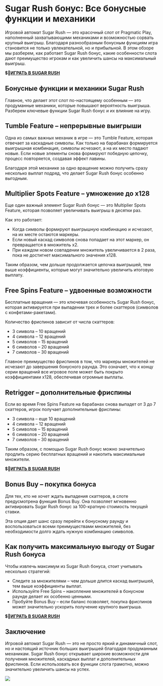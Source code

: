 # Sugar Rush бонус: Все бонусные функции и механики

Игровой автомат Sugar Rush — это красочный слот от Pragmatic Play, наполненный захватывающими механиками и возможностью сорвать крупный выигрыш. Благодаря разнообразным бонусным функциям игра становится не только увлекательной, но и прибыльной. В этом обзоре мы разберем, как работает Sugar Rush бонус, какие особенности слота дают преимущество игрокам и как увеличить шансы на максимальный выигрыш.

💲🎰[**ИГРАТЬ В SUGAR RUSH**](https://clck.ru/3FmEfx "**ИГРАТЬ В SUGAR RUSH**")

## Бонусные функции и механики Sugar Rush

Главное, что делает этот слот по-настоящему особенным — это продуманные механики, которые повышают вероятность выигрыша. Разберем ключевые функции Sugar Rush бонус и их влияние на игру.

## Tumble Feature – непрерывные выигрыши

Одна из самых важных механик в игре — это Tumble Feature, которая отвечает за каскадные символы. Как только на барабанах формируется выигрышная комбинация, символы исчезают, а на их место падают новые. Если новые элементы снова формируют победную цепочку, процесс повторяется, создавая эффект лавины.

Благодаря этой механике за одно вращение можно получить сразу несколько выплат подряд, что делает Sugar Rush бонус особенно выгодным.

## Multiplier Spots Feature – умножение до х128

Еще один важный элемент Sugar Rush бонус — это Multiplier Spots Feature, которая позволяет увеличивать выигрыш в десятки раз.

Как это работает:

- Когда символы формируют выигрышную комбинацию и исчезают, на их месте остаются маркеры.
- Если новый каскад символов снова попадает на этот маркер, он превращается в множитель х2.
- При каждом новом совпадении множитель увеличивается в 2 раза, пока не достигнет максимального значения х128.

Таким образом, чем дольше продолжается цепочка выигрышей, тем выше коэффициенты, которые могут значительно увеличить итоговую выплату.

## Free Spins Feature – удвоенные возможности

Бесплатные вращения — это ключевая особенность Sugar Rush бонус, которая активируется при выпадении трех и более скаттеров (символов с конфетами-ракетами).

Количество фриспинов зависит от числа скаттеров:

- 3 символа – 10 вращений
- 4 символа – 12 вращений
- 5 символов – 15 вращений
- 6 символов – 20 вращений
- 7 символов – 30 вращений

Главное преимущество фриспинов в том, что маркеры множителей не исчезают до завершения бонусного раунда. Это означает, что к концу серии вращений все игровое поле может быть покрыто коэффициентами х128, обеспечивая огромные выплаты.

## Retrigger – дополнительные фриспины

Если во время Free Spins Feature на барабанах снова выпадет от 3 до 7 скаттеров, игрок получает дополнительные фриспины:

- 3 символа – еще 10 вращений
- 4 символа – 12 вращений
- 5 символов – 15 вращений
- 6 символов – 20 вращений
- 7 символов – 30 вращений

Таким образом, с помощью Sugar Rush бонус можно значительно продлить серию бесплатных вращений и накопить максимальные множители.

💲🎰[**ИГРАТЬ В SUGAR RUSH**](https://clck.ru/3FmEfx "**ИГРАТЬ В SUGAR RUSH**")

## Bonus Buy – покупка бонуса

Для тех, кто не хочет ждать выпадения скаттеров, в слоте предусмотрена функция Bonus Buy. Она позволяет мгновенно активировать Sugar Rush бонус за 100-кратную стоимость текущей ставки.

Эта опция дает шанс сразу перейти к бонусному раунду и воспользоваться всеми преимуществами множителей, без необходимости долго ждать нужную комбинацию символов.

## Как получить максимальную выгоду от Sugar Rush бонуса

Чтобы извлечь максимум из Sugar Rush бонуса, стоит учитывать несколько стратегий:

- Следите за множителями – чем дольше длится каскад выигрышей, тем выше коэффициенты выплат.
- Используйте Free Spins – накопление множителей в бонусном раунде делает их особенно ценными.
- Пробуйте Bonus Buy – если баланс позволяет, покупка фриспинов может значительно ускорить получение крупного выигрыша.

💲🎰[**ИГРАТЬ В SUGAR RUSH**](https://clck.ru/3FmEfx "**ИГРАТЬ В SUGAR RUSH**")

## Заключение

Игровой автомат Sugar Rush — это не просто яркий и динамичный слот, но и настоящий источник больших выигрышей благодаря продуманным механикам. Sugar Rush бонус открывает широкие возможности для получения множителей, каскадных выплат и дополнительных фриспинов. Если использовать все функции слота грамотно, можно значительно увеличить шансы на успех.

[![](https://i.ibb.co/nzygR9F/Sugar-Rush.jpg)](https://clck.ru/3FmEfx)
